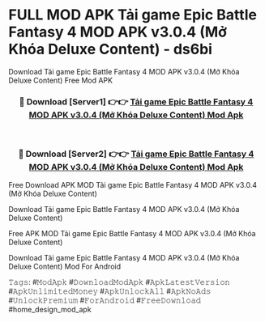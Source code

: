 # FULL MOD APK Tải game Epic Battle Fantasy 4 MOD APK v3.0.4 (Mở Khóa Deluxe Content) - ds6bi
Download Tải game Epic Battle Fantasy 4 MOD APK v3.0.4 (Mở Khóa Deluxe Content) Free Mod APK

<div align="center">
<h3>🔴 Download [Server1] 👉👉 <a href="https://apk-comot.site?title=Tải_game_Epic_Battle_Fantasy_4_MOD_APK_v3.0.4_(Mở_Khóa_Deluxe_Content)">Tải game Epic Battle Fantasy 4 MOD APK v3.0.4 (Mở Khóa Deluxe Content) Mod Apk</a></h3><br>

<h3>🔴 Download [Server2] 👉👉 <a href="https://apk-comot.site?title=Tải_game_Epic_Battle_Fantasy_4_MOD_APK_v3.0.4_(Mở_Khóa_Deluxe_Content)">Tải game Epic Battle Fantasy 4 MOD APK v3.0.4 (Mở Khóa Deluxe Content) Mod Apk</a></h3>
</div>


Free Download APK MOD Tải game Epic Battle Fantasy 4 MOD APK v3.0.4 (Mở Khóa Deluxe Content)

Download Tải game Epic Battle Fantasy 4 MOD APK v3.0.4 (Mở Khóa Deluxe Content) 

Free APK MOD Tải game Epic Battle Fantasy 4 MOD APK v3.0.4 (Mở Khóa Deluxe Content) 

Download Tải game Epic Battle Fantasy 4 MOD APK v3.0.4 (Mở Khóa Deluxe Content) Mod For Android

𝚃𝚊𝚐𝚜: #𝙼𝚘𝚍𝙰𝚙𝚔 #𝙳𝚘𝚠𝚗𝚕𝚘𝚊𝚍𝙼𝚘𝚍𝙰𝚙𝚔 #𝙰𝚙𝚔𝙻𝚊𝚝𝚎𝚜𝚝𝚅𝚎𝚛𝚜𝚒𝚘𝚗 #𝙰𝚙𝚔𝚄𝚗𝚕𝚒𝚖𝚒𝚝𝚎𝚍𝙼𝚘𝚗𝚎𝚢 #𝙰𝚙𝚔𝚄𝚗𝚕𝚘𝚌𝚔𝙰𝚕𝚕 #𝙰𝚙𝚔𝙽𝚘𝙰𝚍𝚜 #𝚄𝚗𝚕𝚘𝚌𝚔𝙿𝚛𝚎𝚖𝚒𝚞𝚖 #𝙵𝚘𝚛𝙰𝚗𝚍𝚛𝚘𝚒𝚍 #𝙵𝚛𝚎𝚎𝙳𝚘𝚠𝚗𝚕𝚘𝚊𝚍 #home_design_mod_apk